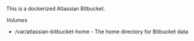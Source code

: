 This is a dockerized Atlassian Bitbucket.

*Volumes*

- /var/atlassian-bitbucket-home - The home directory for Bitbucket data


